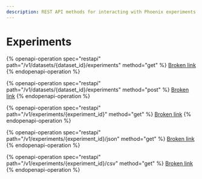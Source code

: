 ```yaml
---
description: REST API methods for interacting with Phoenix experiments
---
```


# Experiments

{% openapi-operation spec="restapi" path="/v1/datasets/{dataset_id}/experiments" method="get" %}
[Broken link](broken-reference)
{% endopenapi-operation %}

{% openapi-operation spec="restapi" path="/v1/datasets/{dataset_id}/experiments" method="post" %}
[Broken link](broken-reference)
{% endopenapi-operation %}

{% openapi-operation spec="restapi" path="/v1/experiments/{experiment_id}" method="get" %}
[Broken link](broken-reference)
{% endopenapi-operation %}

{% openapi-operation spec="restapi" path="/v1/experiments/{experiment_id}/json" method="get" %}
[Broken link](broken-reference)
{% endopenapi-operation %}

{% openapi-operation spec="restapi" path="/v1/experiments/{experiment_id}/csv" method="get" %}
[Broken link](broken-reference)
{% endopenapi-operation %}
